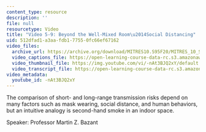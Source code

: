 ```yaml
---
content_type: resource
description: ''
file: null
resourcetype: Video
title: "Video 5-9: Beyond the Well-Mixed Room\u2014Social Distancing"
uid: 512dfad1-a3aa-fdb1-7755-0fc66ef67162
video_files:
  archive_url: https://archive.org/download/MITRES10.S95F20/MITRES_10_S95F20_0509_300k.mp4
  video_captions_file: https://open-learning-course-data-rc.s3.amazonaws.com/res-10-s95-physics-of-covid-19-transmission-fall-2020/44f1a3c81fa05a6fb1b4dba53a0e5b89_-nAt3BJQ2xY.vtt
  video_thumbnail_file: https://img.youtube.com/vi/-nAt3BJQ2xY/default.jpg
  video_transcript_file: https://open-learning-course-data-rc.s3.amazonaws.com/res-10-s95-physics-of-covid-19-transmission-fall-2020/1c6ebd2cb842bbd0d698cd858deafa81_-nAt3BJQ2xY.pdf
video_metadata:
  youtube_id: -nAt3BJQ2xY
---
```


The comparison of short- and long-range transmission risks depend on many factors such as mask wearing, social distance, and human behaviors, but an intuitive analogy is second-hand smoke in an indoor space.

Speaker: Professor Martin Z. Bazant